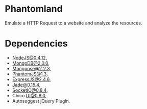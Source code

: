 Phantomland
===========

Emulate a HTTP Request to a website and analyze the resources.

Dependencies
============
* NodeJS@0.4.12, 
* MongoDB@2.0.0,
* Mongoose@2.2.3, 
* PhantomJS@1.3, 
* ExpressJS@2.4.6, 
* Jade@0.15.4, 
* SocketIO@0.8.4,
* Chico UI@0.8.0, 
* Autosuggest jQuery Plugin.
